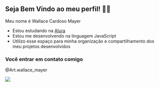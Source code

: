 ## Seja Bem Vindo ao meu perfil! 🧙‍♂️

Meu nome é Wallace Cardoso Mayer

- Estou estudando na [Alura](https://www.alura.com.br)
- Estou me desenvolvendo na linguagem JavaScript
- Utilizo esse espaço para minha organização e compartilhamento dos meu projetos desenvolvidos

### Você entrar em contato comigo

@Art.wallace_mayer

![](https://media1.tenor.com/m/dscLHvz8KlMAAAAC/matue-pelado.gif)
